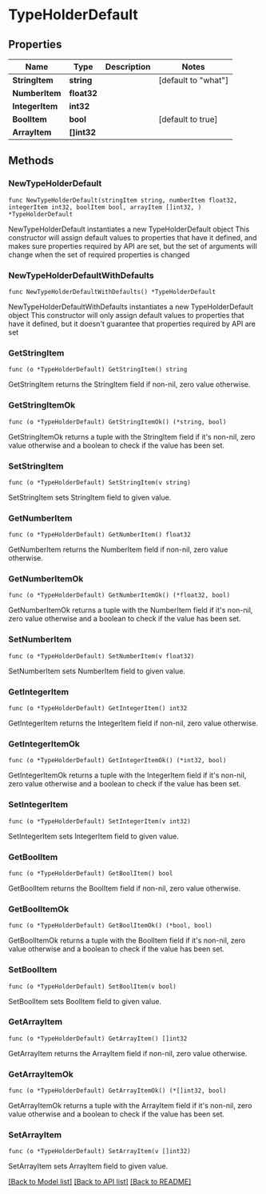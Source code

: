 # TypeHolderDefault

## Properties

Name | Type | Description | Notes
------------ | ------------- | ------------- | -------------
**StringItem** | **string** |  | [default to "what"]
**NumberItem** | **float32** |  | 
**IntegerItem** | **int32** |  | 
**BoolItem** | **bool** |  | [default to true]
**ArrayItem** | **[]int32** |  | 

## Methods

### NewTypeHolderDefault

`func NewTypeHolderDefault(stringItem string, numberItem float32, integerItem int32, boolItem bool, arrayItem []int32, ) *TypeHolderDefault`

NewTypeHolderDefault instantiates a new TypeHolderDefault object
This constructor will assign default values to properties that have it defined,
and makes sure properties required by API are set, but the set of arguments
will change when the set of required properties is changed

### NewTypeHolderDefaultWithDefaults

`func NewTypeHolderDefaultWithDefaults() *TypeHolderDefault`

NewTypeHolderDefaultWithDefaults instantiates a new TypeHolderDefault object
This constructor will only assign default values to properties that have it defined,
but it doesn't guarantee that properties required by API are set

### GetStringItem

`func (o *TypeHolderDefault) GetStringItem() string`

GetStringItem returns the StringItem field if non-nil, zero value otherwise.

### GetStringItemOk

`func (o *TypeHolderDefault) GetStringItemOk() (*string, bool)`

GetStringItemOk returns a tuple with the StringItem field if it's non-nil, zero value otherwise
and a boolean to check if the value has been set.

### SetStringItem

`func (o *TypeHolderDefault) SetStringItem(v string)`

SetStringItem sets StringItem field to given value.


### GetNumberItem

`func (o *TypeHolderDefault) GetNumberItem() float32`

GetNumberItem returns the NumberItem field if non-nil, zero value otherwise.

### GetNumberItemOk

`func (o *TypeHolderDefault) GetNumberItemOk() (*float32, bool)`

GetNumberItemOk returns a tuple with the NumberItem field if it's non-nil, zero value otherwise
and a boolean to check if the value has been set.

### SetNumberItem

`func (o *TypeHolderDefault) SetNumberItem(v float32)`

SetNumberItem sets NumberItem field to given value.


### GetIntegerItem

`func (o *TypeHolderDefault) GetIntegerItem() int32`

GetIntegerItem returns the IntegerItem field if non-nil, zero value otherwise.

### GetIntegerItemOk

`func (o *TypeHolderDefault) GetIntegerItemOk() (*int32, bool)`

GetIntegerItemOk returns a tuple with the IntegerItem field if it's non-nil, zero value otherwise
and a boolean to check if the value has been set.

### SetIntegerItem

`func (o *TypeHolderDefault) SetIntegerItem(v int32)`

SetIntegerItem sets IntegerItem field to given value.


### GetBoolItem

`func (o *TypeHolderDefault) GetBoolItem() bool`

GetBoolItem returns the BoolItem field if non-nil, zero value otherwise.

### GetBoolItemOk

`func (o *TypeHolderDefault) GetBoolItemOk() (*bool, bool)`

GetBoolItemOk returns a tuple with the BoolItem field if it's non-nil, zero value otherwise
and a boolean to check if the value has been set.

### SetBoolItem

`func (o *TypeHolderDefault) SetBoolItem(v bool)`

SetBoolItem sets BoolItem field to given value.


### GetArrayItem

`func (o *TypeHolderDefault) GetArrayItem() []int32`

GetArrayItem returns the ArrayItem field if non-nil, zero value otherwise.

### GetArrayItemOk

`func (o *TypeHolderDefault) GetArrayItemOk() (*[]int32, bool)`

GetArrayItemOk returns a tuple with the ArrayItem field if it's non-nil, zero value otherwise
and a boolean to check if the value has been set.

### SetArrayItem

`func (o *TypeHolderDefault) SetArrayItem(v []int32)`

SetArrayItem sets ArrayItem field to given value.



[[Back to Model list]](../README.md#documentation-for-models) [[Back to API list]](../README.md#documentation-for-api-endpoints) [[Back to README]](../README.md)


